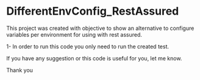 # DifferentEnvConfig_RestAssured

This project was created with objective to show an alternative to configure variables per environment for using with rest assured.

1- In order to run this code you only need to run the created test.

If you have any suggestion or this code is useful for you, let me know.

Thank you

